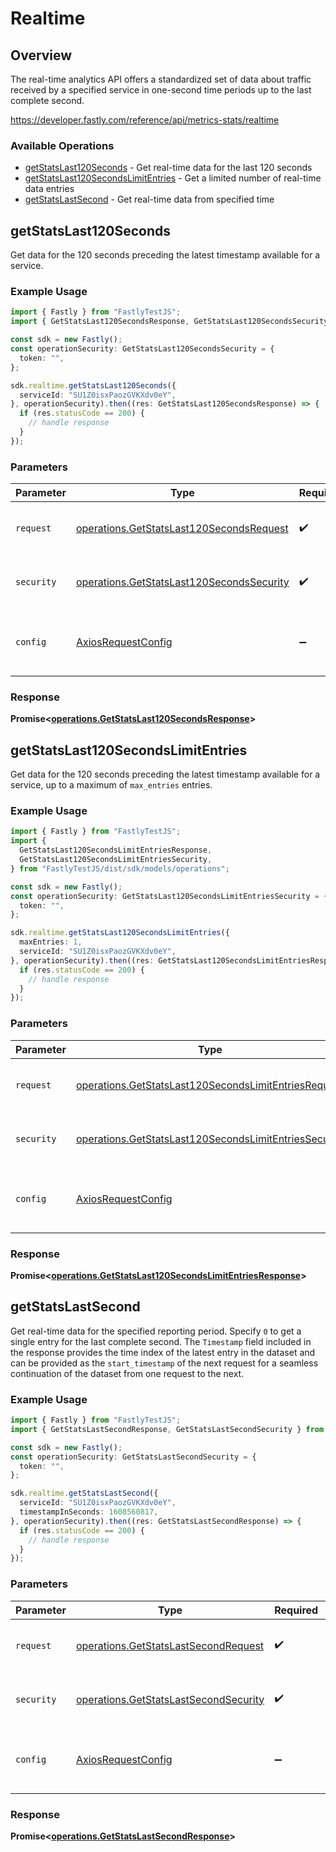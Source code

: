# Realtime

## Overview

The real-time analytics API offers a standardized set of data about traffic received by a specified service in one-second time periods up to the last complete second.

<https://developer.fastly.com/reference/api/metrics-stats/realtime>
### Available Operations

* [getStatsLast120Seconds](#getstatslast120seconds) - Get real-time data for the last 120 seconds
* [getStatsLast120SecondsLimitEntries](#getstatslast120secondslimitentries) - Get a limited number of real-time data entries
* [getStatsLastSecond](#getstatslastsecond) - Get real-time data from specified time

## getStatsLast120Seconds

Get data for the 120 seconds preceding the latest timestamp available for a service.

### Example Usage

```typescript
import { Fastly } from "FastlyTestJS";
import { GetStatsLast120SecondsResponse, GetStatsLast120SecondsSecurity } from "FastlyTestJS/dist/sdk/models/operations";

const sdk = new Fastly();
const operationSecurity: GetStatsLast120SecondsSecurity = {
  token: "",
};

sdk.realtime.getStatsLast120Seconds({
  serviceId: "SU1Z0isxPaozGVKXdv0eY",
}, operationSecurity).then((res: GetStatsLast120SecondsResponse) => {
  if (res.statusCode == 200) {
    // handle response
  }
});
```

### Parameters

| Parameter                                                                                              | Type                                                                                                   | Required                                                                                               | Description                                                                                            |
| ------------------------------------------------------------------------------------------------------ | ------------------------------------------------------------------------------------------------------ | ------------------------------------------------------------------------------------------------------ | ------------------------------------------------------------------------------------------------------ |
| `request`                                                                                              | [operations.GetStatsLast120SecondsRequest](../../models/operations/getstatslast120secondsrequest.md)   | :heavy_check_mark:                                                                                     | The request object to use for the request.                                                             |
| `security`                                                                                             | [operations.GetStatsLast120SecondsSecurity](../../models/operations/getstatslast120secondssecurity.md) | :heavy_check_mark:                                                                                     | The security requirements to use for the request.                                                      |
| `config`                                                                                               | [AxiosRequestConfig](https://axios-http.com/docs/req_config)                                           | :heavy_minus_sign:                                                                                     | Available config options for making requests.                                                          |


### Response

**Promise<[operations.GetStatsLast120SecondsResponse](../../models/operations/getstatslast120secondsresponse.md)>**


## getStatsLast120SecondsLimitEntries

Get data for the 120 seconds preceding the latest timestamp available for a service, up to a maximum of `max_entries` entries.

### Example Usage

```typescript
import { Fastly } from "FastlyTestJS";
import {
  GetStatsLast120SecondsLimitEntriesResponse,
  GetStatsLast120SecondsLimitEntriesSecurity,
} from "FastlyTestJS/dist/sdk/models/operations";

const sdk = new Fastly();
const operationSecurity: GetStatsLast120SecondsLimitEntriesSecurity = {
  token: "",
};

sdk.realtime.getStatsLast120SecondsLimitEntries({
  maxEntries: 1,
  serviceId: "SU1Z0isxPaozGVKXdv0eY",
}, operationSecurity).then((res: GetStatsLast120SecondsLimitEntriesResponse) => {
  if (res.statusCode == 200) {
    // handle response
  }
});
```

### Parameters

| Parameter                                                                                                                      | Type                                                                                                                           | Required                                                                                                                       | Description                                                                                                                    |
| ------------------------------------------------------------------------------------------------------------------------------ | ------------------------------------------------------------------------------------------------------------------------------ | ------------------------------------------------------------------------------------------------------------------------------ | ------------------------------------------------------------------------------------------------------------------------------ |
| `request`                                                                                                                      | [operations.GetStatsLast120SecondsLimitEntriesRequest](../../models/operations/getstatslast120secondslimitentriesrequest.md)   | :heavy_check_mark:                                                                                                             | The request object to use for the request.                                                                                     |
| `security`                                                                                                                     | [operations.GetStatsLast120SecondsLimitEntriesSecurity](../../models/operations/getstatslast120secondslimitentriessecurity.md) | :heavy_check_mark:                                                                                                             | The security requirements to use for the request.                                                                              |
| `config`                                                                                                                       | [AxiosRequestConfig](https://axios-http.com/docs/req_config)                                                                   | :heavy_minus_sign:                                                                                                             | Available config options for making requests.                                                                                  |


### Response

**Promise<[operations.GetStatsLast120SecondsLimitEntriesResponse](../../models/operations/getstatslast120secondslimitentriesresponse.md)>**


## getStatsLastSecond

Get real-time data for the specified reporting period. Specify `0` to get a single entry for the last complete second. The `Timestamp` field included in the response provides the time index of the latest entry in the dataset and can be provided as the `start_timestamp` of the next request for a seamless continuation of the dataset from one request to the next.

### Example Usage

```typescript
import { Fastly } from "FastlyTestJS";
import { GetStatsLastSecondResponse, GetStatsLastSecondSecurity } from "FastlyTestJS/dist/sdk/models/operations";

const sdk = new Fastly();
const operationSecurity: GetStatsLastSecondSecurity = {
  token: "",
};

sdk.realtime.getStatsLastSecond({
  serviceId: "SU1Z0isxPaozGVKXdv0eY",
  timestampInSeconds: 1608560817,
}, operationSecurity).then((res: GetStatsLastSecondResponse) => {
  if (res.statusCode == 200) {
    // handle response
  }
});
```

### Parameters

| Parameter                                                                                      | Type                                                                                           | Required                                                                                       | Description                                                                                    |
| ---------------------------------------------------------------------------------------------- | ---------------------------------------------------------------------------------------------- | ---------------------------------------------------------------------------------------------- | ---------------------------------------------------------------------------------------------- |
| `request`                                                                                      | [operations.GetStatsLastSecondRequest](../../models/operations/getstatslastsecondrequest.md)   | :heavy_check_mark:                                                                             | The request object to use for the request.                                                     |
| `security`                                                                                     | [operations.GetStatsLastSecondSecurity](../../models/operations/getstatslastsecondsecurity.md) | :heavy_check_mark:                                                                             | The security requirements to use for the request.                                              |
| `config`                                                                                       | [AxiosRequestConfig](https://axios-http.com/docs/req_config)                                   | :heavy_minus_sign:                                                                             | Available config options for making requests.                                                  |


### Response

**Promise<[operations.GetStatsLastSecondResponse](../../models/operations/getstatslastsecondresponse.md)>**

